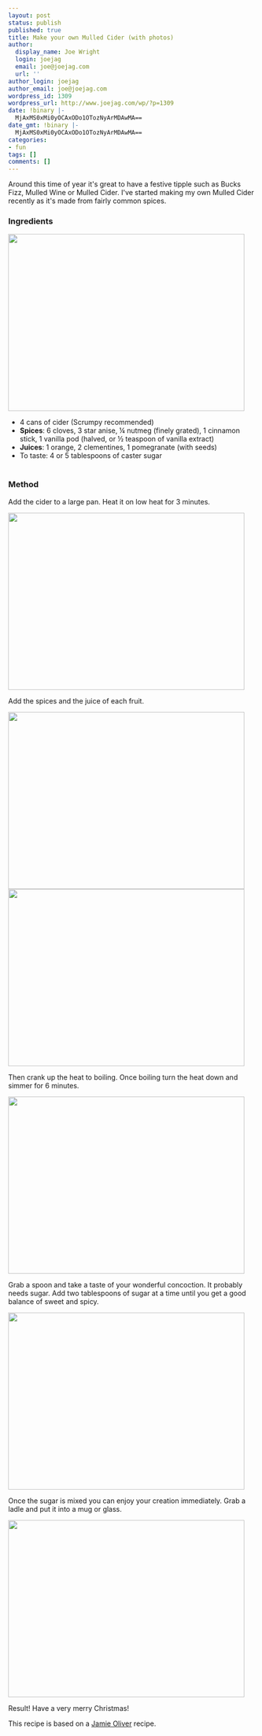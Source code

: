 ```yaml
---
layout: post
status: publish
published: true
title: Make your own Mulled Cider (with photos)
author:
  display_name: Joe Wright
  login: joejag
  email: joe@joejag.com
  url: ''
author_login: joejag
author_email: joe@joejag.com
wordpress_id: 1309
wordpress_url: http://www.joejag.com/wp/?p=1309
date: !binary |-
  MjAxMS0xMi0yOCAxODo1OTozNyArMDAwMA==
date_gmt: !binary |-
  MjAxMS0xMi0yOCAxODo1OTozNyArMDAwMA==
categories:
- fun
tags: []
comments: []
---
```

<p>Around this time of year it's great to have a festive tipple such as Bucks Fizz, Mulled Wine or Mulled Cider.  I've started making my own Mulled Cider recently as it's made from fairly common spices.</p>
<h3>Ingredients</h3></p>
<p><img width="480" height="360" src="http://www.joejag.com/i/mulled_cider/1-ingredients.jpg"/></p>
<ul>
<li>4 cans of cider (Scrumpy recommended)</li>
<li><b>Spices</b>: 6 cloves, 3 star anise, &frac14; nutmeg (finely grated), 1 cinnamon stick, 1 vanilla pod (halved, or &frac12; teaspoon of vanilla extract)</li>
<li><b>Juices</b>: 1 orange, 2 clementines, 1 pomegranate (with seeds)</li>
<li>To taste: 4 or 5 tablespoons of caster sugar</li><br />
</ul></p>
<h3>Method</h3></p>
<p>Add the cider to a large pan.  Heat it on low heat for 3 minutes.</p>
<p><img width="480" height="360" src="http://www.joejag.com/i/mulled_cider/4-cider.jpg"/></p>
<p>Add the spices and the juice of each fruit.</p>
<p><img width="480" height="360" src="http://www.joejag.com/i/mulled_cider/2-spices.jpg"/><br />
<img width="480" height="360" src="http://www.joejag.com/i/mulled_cider/3-fruits.jpg"/></p>
<p>Then crank up the heat to boiling.  Once boiling turn the heat down and simmer for 6 minutes.</p>
<p><img width="480" height="360" src="http://www.joejag.com/i/mulled_cider/5-addspices.jpg"/></p>
<p>Grab a spoon and take a taste of your wonderful concoction.  It probably needs sugar.  Add two tablespoons of sugar at a time until you get a good balance of sweet and spicy.</p>
<p><img width="480" height="360" src="http://www.joejag.com/i/mulled_cider/6-addsugar.jpg"/></p>
<p>Once the sugar is mixed you can enjoy your creation immediately.  Grab a ladle and put it into a mug or glass.</p>
<p><img width="480" height="360" src="http://www.joejag.com/i/mulled_cider/7-mulledcider.jpg"/></p>
<p>Result! Have a very merry Christmas!</p>
<p>This recipe is based on a <a href="http://www.jamieoliver.com/recipes/fruit-recipes/incredible-mulled-cider">Jamie Oliver</a> recipe.</p>
